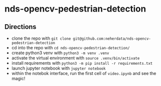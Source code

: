 # nds-opencv-pedestrian-detection

## Directions
- clone the repo with ```git clone git@github.com:neherdata/nds-opencv-pedestrian-detection```
- cd into the repo with ```cd nds-opencv-pedestrian-detection/```
- create python3 venv with ```python3 -m venv .venv```
- activate the virtual environment with ```source .venv/bin/activate```
- install requirements with ```python3 -m pip install -r requirements.txt```
- launch jupyter notebook with ```jupyter notebook```
- within the notebok interface, run the first cell of ```video.ipynb``` and see the magic!
